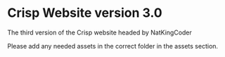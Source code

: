 # Crisp Website version 3.0
The third version of the Crisp website headed by NatKingCoder

Please add any needed assets in the correct folder in the assets section.
